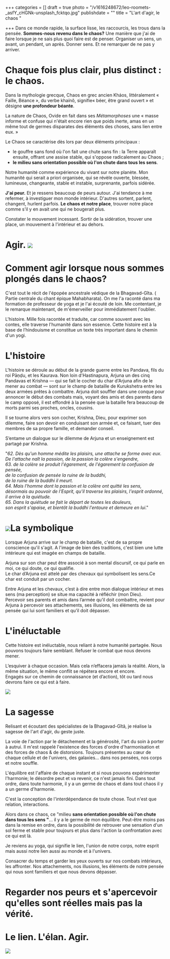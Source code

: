 +++
categories = []
draft = true
photo = "/v1616248672/leo-roomets-_asfY_cHGNk-unsplash_fcktqo.jpg"
publishdate = ""
title = "L'art d'agir, le chaos "

+++
Dans ce monde rapide, la surface lisse, les raccourcis, les trous dans la pensée. **Sommes-nous revenu dans le chaos?** Une manière que j'ai de faire lorsque je ne sais plus quoi faire est de penser. Organiser un sens, un avant, un pendant, un après. Donner sens. Et ne remarquer de ne pas y arriver. 

# Chaque fois plus clair, plus distinct : le chaos. 

Dans la mythologie grecque, Chaos en grec ancien Kháos, littéralement « Faille, Béance », du verbe khaínô, signifie« béer, être grand ouvert » et désigne **une profondeur béante**.

La nature de Chaos, Ovide en fait dans ses _Métamorphoses_ une « masse informe et confuse qui n'était encore rien que poids inerte, amas en un même tout de germes disparates des éléments des choses, sans lien entre eux. »

Le Chaos se caractérise dès lors par deux éléments principaux :

* le gouffre sans fond où l'on fait une chute sans fin : la Terre apparaît ensuite, offrant une assise stable, qui s'oppose radicalement au Chaos ;
* **le milieu sans orientation possible où l'on chute dans tous les sens**.

Notre humanité comme expérience du vivant sur notre planète. Mon humanité qui serait a priori organisée, qui se révèle ouverte, blessée, lumineuse, changeante, stable et instable, surprenante, parfois sidérée.

**J'ai peur.** Et je ressens beaucoup de peurs autour. J'ai tendance à me refermer, à investiguer mon monde intérieur. D'autres sortent, parlent, changent, hurlent parfois. **Le chaos et notre place**, trouver notre place comme s'il y en avait une qui ne bougerait plus. 

Constater le mouvement incessant. Sortir de la sidération, trouver une place, un mouvement à l'intérieur et au dehors.

# Agir. ![](https://res.cloudinary.com/dqu7lbbhg/image/upload/c_scale,dpr_auto,q_70,w_680,f_auto/v1616248449/szabo-viktor-28ZbKOWiZfs-unsplash_b5xrgt.jpg)

# Comment agir lorsque nous sommes plongés dans le chaos? 

C'est tout le récit de l'épopée ancestrale védique de la Bhagavad-Gîta. ( Partie centrale du chant épique Mahabharata). On me l'a raconté dans ma formation de professeur de yoga et je l'ai écouté de loin. Me contentant, je le remarque maintenant, de m'émerveiller pour immédiatement l'oublier. 

L'histoire. Mille fois racontée et traduite, car comme souvent avec les contes, elle traverse l'humanité dans son essence. Cette histoire est à la base de l’hindouisme et constitue un texte très important dans le chemin d'un yogi.

# L'histoire

L'histoire se déroule au début de la grande guerre entre les Pandava, fils du roi Pāṇḍu, et les Kaurava. Non loin d'Hastinapura, Arjuna un des cinq Pandavas et Krishna — qui se fait le cocher du char d'Arjuna afin de le mener au combat — sont sur le champ de bataille de Kurukshetra entre les deux armées prêtes à combattre. Arjuna doit souffler dans une conque pour annoncer le début des combats mais, voyant des amis et des parents dans le camp opposé, il est effondré à la pensée que la bataille fera beaucoup de morts parmi ses proches, oncles, cousins.

Il se tourne alors vers son cocher, Krishna,  Dieu, pour exprimer son dilemme, faire son devoir en conduisant son armée et, ce faisant, tuer des membres de sa propre famille, et demander conseil.

S’entame un dialogue sur le dilemme de Arjuna et un enseignement est partagé par Krishna.

"_62. Dès qu'un homme médite les plaisirs, une attache se forme avec eux.  
 De l'attache naît la passion, de la passion la colère s'engendre,  
 63. de la colère se produit l'égarement, de l'égarement la confusion de pensée,  
 de la confusion de pensée la ruine de la buddhi,  
 de la ruine de la buddhi il meurt.  
 64. Mais l'homme dont la passion et la colère ont quitté les sens,  
 désormais au pouvoir de l'Esprit, qu'il traverse les plaisirs, l'esprit ordonné, il arrive à la quiétude.  
 65. Dans la quiétude se fait le départ de toutes les douleurs,  
 son esprit s'apaise, et bientôt la buddhi l'entoure et demeure en lui_."

# ![](https://res.cloudinary.com/dqu7lbbhg/image/upload/c_scale,dpr_auto,q_70,w_680,f_auto/v1616250676/ferdinand-stohr-iW1WzbuWMcA-unsplash_bwxevx.jpg)La symbolique

Lorsque Arjuna arrive sur le champ de bataille, c'est de sa propre conscience qu'il s'agit. A l'image de bien des traditions, c'est bien une lutte intérieure qui est imagée en champs de bataille.

  
Arjuna sur son char peut être associé à son mental discursif, ce qui parle en moi, ce qui doute, ce qui qualifie.  
Le char d’Arjuna est attelé par des chevaux qui symbolisent les sens.Ce char est conduit par un cocher. 

Entre Arjuna et les chevaux, c’est à dire entre mon dialogue intérieur et mes sens (ma perception) se situe ma capacité à réfléchir (mon Dieu).  
Percevoir ses parents et amis dans l’armée qu’il doit combattre, revient pour Arjuna à percevoir ses attachements, ses illusions, les éléments de sa pensée qui lui sont familiers et qu’il doit dépasser.

# L'inéluctable

Cette histoire est inéluctable, nous reliant à notre humanité partagée. Nous pouvons toujours faire semblant. Refuser le combat que nous devons mener. 

L’esquiver à chaque occasion. Mais cela n’effacera jamais la réalité. Alors, la même situation, le même conflit se répétera encore et encore.  
Engagés sur ce chemin de connaissance (et d’action), tôt ou tard nous devrons faire ce qui est à faire.

![](https://res.cloudinary.com/dqu7lbbhg/image/upload/c_scale,dpr_auto,q_70,w_680,f_auto/v1616248477/dewang-gupta-ESEnXckWlLY-unsplash_np7khm.jpg)

# La sagesse

Relisant et écoutant des spécialistes de la Bhagavad-Gîtâ, je réalise la sagesse de l'art d'agir, du geste juste.

La voie de l'action par le détachement et la générosité, l'art du soin à porter à autrui. Il m'est rappelé l'existence des forces d'ordre d'harmonisation et des forces de chaos & de distorsions. Toujours présentes au cœur de chaque cellule et de l'univers, des galaxies... dans nos pensées, nos corps et notre souffle.

L'équilibre est l'affaire de chaque instant et si nous pouvons expérimenter l'harmonie; le désordre peut et va revenir, ce n'est jamais fini. Dans tout ordre, dans toute harmonie, il y a un germe de chaos et dans tout chaos il y a un germe d'harmonie. 

C'est la conception de l'interdépendance de toute chose. Tout n'est que relation, interactions.

Alors dans ce chaos, ce "milieu **sans orientation possible où l'on chute dans tous les sens "**... il y a le germe de mon équilibre. Peut-être moins pas dans la remise en ordre, dans la possibilité de retrouver une sensation d'un sol ferme et stable pour toujours et plus dans l'action la confrontation avec ce qui est là. 

Je reviens au yoga, qui signifie le lien, l'union de notre corps, notre esprit mais aussi notre lien aussi au monde et à l'univers. 

Consacrer du temps et garder les yeux ouverts sur nos combats intérieurs, les affronter. Nos attachements, nos illusions, les éléments de notre pensée qui nous sont familiers et que nous devons dépasser.

# Regarder nos peurs et s'apercevoir qu'elles sont réelles mais pas la vérité. 

# Le lien. L'élan. Agir.

![](https://res.cloudinary.com/dqu7lbbhg/image/upload/c_scale,dpr_auto,q_70,w_680,f_auto/v1616251968/jeremy-thomas-E0AHdsENmDg-unsplash_wihxtg.jpg)